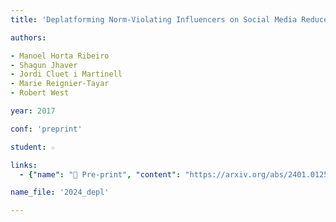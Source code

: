 ```yaml
---
title: 'Deplatforming Norm-Violating Influencers on Social Media Reduces Overall Online Attention Toward Them'

authors:

- Manoel Horta Ribeiro
- Shagun Jhaver
- Jordi Cluet i Martinell
- Marie Reignier-Tayar
- Robert West

year: 2017

conf: 'preprint'

student: ☆

links:
  - {"name": "📄 Pre-print", "content": "https://arxiv.org/abs/2401.01253"}

name_file: '2024_depl'

---
```



